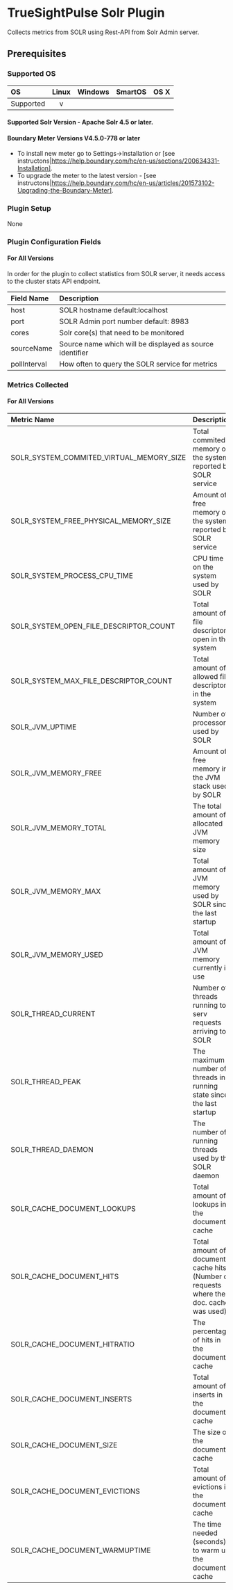 # TrueSightPulse Solr Plugin
Collects metrics from SOLR using Rest-API from Solr Admin server.

## Prerequisites

### Supported OS

|     OS    | Linux | Windows | SmartOS | OS X |
|:----------|:-----:|:-------:|:-------:|:----:|
| Supported |   v   |         |         |      |

#### Supported Solr Version - Apache Solr 4.5 or later.

#### Boundary Meter Versions V4.5.0-778 or later

- To install new meter go to Settings->Installation or [see instructons|https://help.boundary.com/hc/en-us/sections/200634331-Installation]. 
- To upgrade the meter to the latest version - [see instructons|https://help.boundary.com/hc/en-us/articles/201573102-Upgrading-the-Boundary-Meter].

### Plugin Setup

None

### Plugin Configuration Fields

#### For All Versions

In order for the plugin to collect statistics from SOLR server, it needs access to the cluster stats API endpoint.

|Field Name     |Description                                         |
|:--------------|:---------------------------------------------------|
|host		|SOLR hostname default:localhost		     |
|port           |SOLR Admin port number  default: 8983		     |
|cores		|Solr core(s) that need to be monitored		     |
|sourceName |Source name which will be displayed as source identifier | 
|pollInterval   |How often to query the SOLR service for metrics     |

### Metrics Collected

#### For All Versions

|Metric Name                             |Description                                                                           |
|:---------------------------------------|:-------------------------------------------------------------------------------------|
|SOLR_SYSTEM_COMMITED_VIRTUAL_MEMORY_SIZE|Total commited memory on the system reported by SOLR service                          |
|SOLR_SYSTEM_FREE_PHYSICAL_MEMORY_SIZE   |Amount of free memory on the system reported by SOLR service                          |
|SOLR_SYSTEM_PROCESS_CPU_TIME            |CPU time on the system used by SOLR                                                   |
|SOLR_SYSTEM_OPEN_FILE_DESCRIPTOR_COUNT  |Total amount of file descriptors open in the system                                   |
|SOLR_SYSTEM_MAX_FILE_DESCRIPTOR_COUNT   |Total amount of allowed file descriptors in the system                                |
|SOLR_JVM_UPTIME                         |Number of processors used by SOLR                                                     |
|SOLR_JVM_MEMORY_FREE                    |Amount of free memory in the JVM stack used by SOLR                                   |
|SOLR_JVM_MEMORY_TOTAL                   |The total amount of allocated JVM memory size                                         |
|SOLR_JVM_MEMORY_MAX                     |Total amount of JVM memory used by SOLR since the last startup                        |
|SOLR_JVM_MEMORY_USED                    |Total amount of JVM memory currently in use                                           |
|SOLR_THREAD_CURRENT                     |Number of threads running to serv requests arriving to SOLR                           |
|SOLR_THREAD_PEAK                        |The maximum number of threads in running state since the last startup                 |
|SOLR_THREAD_DAEMON                      |The number of running threads used by the SOLR daemon                                 |
|SOLR_CACHE_DOCUMENT_LOOKUPS             |Total amount of lookups in the document cache                                         |
|SOLR_CACHE_DOCUMENT_HITS                |Total amount of document cache hits (Number of requests where the doc. cache was used)|
|SOLR_CACHE_DOCUMENT_HITRATIO            |The percentage of hits in the document cache                                          |
|SOLR_CACHE_DOCUMENT_INSERTS             |Total amount of inserts in the document cache                                         |
|SOLR_CACHE_DOCUMENT_SIZE                |The size of the document cache                                                        |
|SOLR_CACHE_DOCUMENT_EVICTIONS           |Total amount of evictions in the document cache                                       |
|SOLR_CACHE_DOCUMENT_WARMUPTIME          |The time needed (seconds) to warm up the document cache                               |
